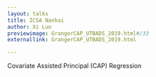 ```yaml
---
layout: talks
title: ICSA Nankai
author: Xi Luo
previewimage: GrangerCAP_UTBADS_2019.html#/33
externallink: GrangerCAP_UTBADS_2019.html

---
```

Covariate Assisted Principal (CAP) Regression
